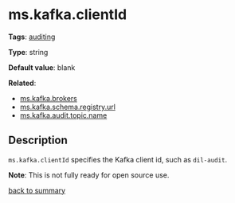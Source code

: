 # ms.kafka.clientId

**Tags**: [auditing](https://github.com/linkedin/data-integration-library/blob/master/docs/parameters/categories.md#auditing-properties)

**Type**: string

**Default value**: blank

**Related**:
- [ms.kafka.brokers](https://github.com/linkedin/data-integration-library/blob/master/docs/parameters/ms.kafka.brokers.md)
- [ms.kafka.schema.registry.url](https://github.com/linkedin/data-integration-library/blob/master/docs/parameters/ms.kafka.schema.registry.url.md)
- [ms.kafka.audit.topic.name](https://github.com/linkedin/data-integration-library/blob/master/docs/parameters/ms.kafka.audit.topic.name.md)

## Description

`ms.kafka.clientId` specifies the Kafka client id, such as `dil-audit`.

**Note**: This is not fully ready for open source use. 

[back to summary](https://github.com/linkedin/data-integration-library/blob/master/docs/parameters/summary.md#mskafkaclientid)